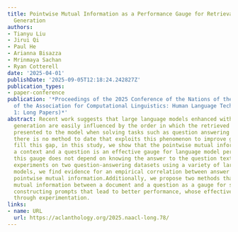 ```yaml
---
title: Pointwise Mutual Information as a Performance Gauge for Retrieval-Augmented
  Generation
authors:
- Tianyu Liu
- Jirui Qi
- Paul He
- Arianna Bisazza
- Mrinmaya Sachan
- Ryan Cotterell
date: '2025-04-01'
publishDate: '2025-09-05T12:18:24.242827Z'
publication_types:
- paper-conference
publication: '*Proceedings of the 2025 Conference of the Nations of the Americas Chapter
  of the Association for Computational Linguistics: Human Language Technologies (Volume
  1: Long Papers)*'
abstract: Recent work suggests that large language models enhanced with retrieval-augmented
  generation are easily influenced by the order in which the retrieved documents are
  presented to the model when solving tasks such as question answering (QA).However,
  there is no method to date that exploits this phenomenon to improve generation.To
  fill this gap, in this study, we show that the pointwise mutual information between
  a context and a question is an effective gauge for language model performance.Importantly,
  this gauge does not depend on knowing the answer to the question textita priori.Through
  experiments on two question-answering datasets using a variety of large language
  models, we find evidence for an empirical correlation between answer accuracy and
  pointwise mutual information.Additionally, we propose two methods that use the pointwise
  mutual information between a document and a question as a gauge for selecting and
  constructing prompts that lead to better performance, whose effectiveness we demonstrate
  through experimentation.
links:
- name: URL
  url: https://aclanthology.org/2025.naacl-long.78/
---
```

